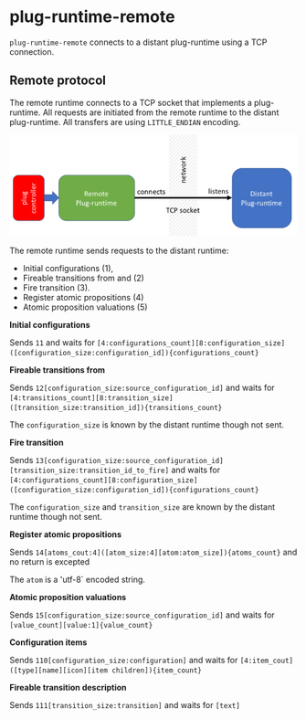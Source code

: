 # plug-runtime-remote

`plug-runtime-remote` connects to a distant plug-runtime using a TCP connection.

## Remote protocol

The remote runtime connects to a TCP socket that implements a plug-runtime. 
All requests are initiated from the remote runtime to the distant plug-runtime.
All transfers are using `LITTLE_ENDIAN` encoding.

![Remote connection](images/remote.png)

The remote runtime sends requests to the distant runtime:

- Initial configurations (1),
- Fireable transitions from and (2)
- Fire transition (3).
- Register atomic propositions (4)
- Atomic proposition valuations (5)
    
    
**Initial configurations**

Sends `11` 
and waits for 
`[4:configurations_count][8:configuration_size] ([configuration_size:configuration_id]){configurations_count}`

**Fireable transitions from**

Sends 
`12[configuration_size:source_configuration_id]` 
and waits for 
`[4:transitions_count][8:transition_size]([transition_size:transition_id]){transitions_count}`

The `configuration_size` is known by the distant runtime though not sent.

**Fire transition**

Sends 
`13[configuration_size:source_configuration_id][transition_size:transition_id_to_fire]` 
and waits for 
`[4:configurations_count][8:configuration_size] ([configuration_size:configuration_id]){configurations_count}`

The `configuration_size` and `transition_size` are known by the distant runtime though not sent.

**Register atomic propositions**

Sends `14[atoms_cout:4]([atom_size:4][atom:atom_size]){atoms_count}` 
and no return is excepted

The `atom` is a 'utf-8` encoded string.

**Atomic proposition valuations**

Sends `15[configuration_size:source_configuration_id]` 
and waits for 
`[value_count][value:1]{value_count}`


**Configuration items**

Sends `110[configuration_size:configuration]` and waits for `[4:item_cout]([type][name][icon][item children]){item_count}`

**Fireable transition description**

Sends `111[transition_size:transition]` and waits for `[text]`
